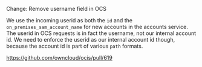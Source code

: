 Change: Remove username field in OCS

We use the incoming userid as both the `id` and the `on_premises_sam_account_name` for new accounts in the accounts
service. The userid in OCS requests is in fact the username, not our internal account id. We need to enforce the userid
as our internal account id though, because the account id is part of various `path` formats.

https://github.com/owncloud/ocis/pull/619

